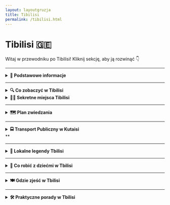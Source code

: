 ```yaml
---
layout: layoutgruzja
title: Tibilisi
permalink: /tibilisi.html
---
```


# Tibilisi 🇬🇪 

Witaj w przewodniku po Tibilisi! Kliknij sekcję, aby ją rozwinąć 👇


---

<details>
  <summary><strong>📌 Podstawowe informacje</strong></summary>

  <h3>🧭 KUTAISI – gruziński chill w pakiecie z historią</h3>

  <p>
    Kutaisi to nie jest metropolia z wieżowcami, w których gubisz GPS. To raczej miasto, które przywita cię jak stary znajomy – z kubkiem herbaty, winogronem i opowieścią o czasach, kiedy jeszcze nie było Google Maps, a ludzie pytali o drogę naprawdę (szok!). To miejsce, gdzie współczesność żyje w zgodzie z mitologią, a ulica z dziurą w asfalcie prowadzi do… UNESCO.
  </p>

  <p>
    To też prawdopodobnie jedyne miejsce na świecie, gdzie możesz zobaczyć świętą katedrę, zjeść khinkali za 10 zł, a potem iść do jaskini z nietoperzami – wszystko w jeden dzień. Kutaisi to taki miks: trochę wsi, trochę miasta, trochę bajki i trochę starej babci, która wie wszystko i częstuje cię czaczą. Jeśli szukasz czegoś autentycznego, nieprzefiltrowanego i z sercem – to tutaj.
  </p>
  

  <h4>✈️ Jak się dostać?</h4>
  <p>
    Lotnisko im. Dawida Budowniczego (KUT) obsługuje głównie tanie linie, więc jeśli złapiesz bilet za 100 zł, to gratulacje – masz przelot i jeszcze zostaje Ci na 40 pierogów z mięsem. Z lotniska do centrum jest ok. 20 km. Możesz:
  </p>
  <ul>
    <li>➡️ Wziąć <strong>autobus miejskim</strong> (ok. 2 GEL – czyli mniej niż napój gazowany w automacie)</li>
    <li>➡️ Złapać <strong>marszrutkę</strong> (czyli lokalny minibus – przeżycie samo w sobie, szczególnie jak kierowca słucha techno o 7 rano)</li>
    <li>➡️ <strong>Taxi</strong> – idealne dla zmęczonych, leniwych lub podróżujących z walizką większą niż życie. Ale uwaga: negocjuj cenę, najlepiej zanim ruszycie. Gruzini są mili, ale taxi to sport kontaktowy.</li>
  </ul>

  <h4>❤️ Dlaczego warto tu przyjechać?</h4>
  <ul>
    <li>Bo ludzie są tak gościnni, że po trzecim toaście za twoje zdrowie już nie wiesz, czy jesteś turystą, czy synem gospodarza.</li>
    <li>Bo jedzenie to nie żart – to rytuał. Chaczapuri, lobiani, khinkali… i wszystko z widokiem na góry lub rzekę.</li>
    <li>Bo jest tanio – tak tanio, że przez chwilę zastanowisz się, czy nie zostać tu na stałe i handlować nalewkami.</li>
    <li>Bo to idealna baza wypadowa – blisko masz jaskinie, wodospady, klasztory i więcej zieleni niż w niejednym parku narodowym.</li>
    <li>Bo Kutaisi nie udaje. Jest, jaki jest – i za to się go kocha.</li>
  </ul>

  <p><strong>Tip z serca:</strong> Jeśli w lokalnej knajpce ktoś zaprosi Cię na toast – nie odmawiaj. W Gruzji wino to nie tylko napój, to forma komunikacji, filozofia życia i, w sumie, jeden z podstawowych języków emocji.</p>
</details>


---

<details>
  <summary><strong>🔍 Co zobaczyć w Tibilisi</strong></summary>
<section>
 
  <p><strong>⛪ Katedra Świętej Trójcy (Sameba)</strong>  
  – Największa cerkiew w Gruzji i jedna z największych w całym prawosławnym świecie. Gigantyczna, błyszcząca i widoczna z każdego wzgórza. Miejsce modlitwy, zdjęć i „wow, ale duża!”.</p>

  <p><strong>🌉 Most Pokoju</strong>  
  – Szklany most w futurystycznym stylu, który wygląda jak ogromny, przezroczysty robal. Łączy stare z nowym i idealnie nadaje się na zdjęcie z zachodem słońca w tle.</p>

  <p><strong>🏰 Twierdza Narikala</strong>  
  – Starówka z widokiem! Wdrap się (albo wjedź kolejką linową) i podziwiaj panoramę miasta. Sama twierdza to ruiny, ale jakie klimatyczne. Uwaga: śliskie kamienie i brak barierek – adrenalina gratis.</p>

  <p><strong>🛁 Abanotubani – dzielnica łaźni</strong>  
  – Tu wszystko pachnie siarką, ale tak ma być! Tradycyjne gruzińskie łaźnie są rajem dla fanów pary, masażu i zanurzenia się w cieple. Można wziąć pokój prywatny albo poimprezować z lokalnymi dziadkami.</p>

  <p><strong>🤖 Rike Park + futurystyczna sala koncertowa</strong>  
  – Park z widokiem na rzekę i przedziwnym budynkiem, który wygląda jak wydech sportowego auta. Często zamknięte, ale wygląda efektownie nawet z zewnątrz.</p>

  <p><strong>🧱 Ulica Shardeni i okolice</strong>  
  – Hipstersko, turystycznie, ale pięknie. Kolorowe bary, galerie sztuki, kawiarnie z winem, co gra na emocjach i portfelu. Idealne miejsce na spacer bez celu.</p>

  <p><strong>🕍 Meczet i kościół ramię w ramię</strong>  
  – Tbilisi to miasto tolerancji – w jednej dzielnicy znajdziesz meczet, cerkiew, synagogę i katolicki kościół. Przykład prawdziwej sąsiedzkiej zgody.</p>

  <p><strong>🧗 Matka Gruzja (Kartlis Deda)</strong>  
  – Monumentalna kobieta z mieczem i winem. Symbol Gruzji: waleczna, ale gościnna. Położona wysoko, więc wymaga wspinaczki (albo kolejki linowej z Rike).</p>

  <p><strong>🎭 Teatr Rezo Gabriadze i Zegarowa Wieża</strong>  
  – Magiczna, krzywa wieża jak z bajki o Pinokiu. Co godzinę pojawia się aniołek. Plus: teatr lalkowy dla dorosłych – cudowny i trochę dziwaczny.</p>

  <p><strong>🌇 Mtatsminda – wzgórze z lunaparkiem</strong>  
  – Dojedziesz zabytkową kolejką. Na górze: młyńskie koło, karuzele, fast food i najlepszy widok na miasto. Raj dla dzieci i fotografów z dronem.</p>

</section>


 
</details>



<details>
    <summary><strong>🕵️‍♂️ Sekretne miejsca Tibilisi</strong></summary>

<details>
  <summary><strong>🔮 Ukryta kawiarnia w zegarowej wieży Rezo Gabriadze</strong></summary>
  <p>
  – Z tyłu bajkowej wieży mieści się maleńka kawiarnia, która wygląda jak nora czarodzieja. Serwują kawę, wino i inspirację – trudno trafić, ale warto!</p>
</details>

<details>
  <summary><strong>🌊 Wodospad w centrum miasta</strong></summary>
 <p>
  – Tak, w samym sercu Tbilisi – w Ogrodzie Botanicznym lub przy łaźniach siarkowych – znajdziesz prawdziwy wodospad. Można się schłodzić lub zrobić zdjęcie jak z Bali, ale bez filtrów.</p>
</details>

 <details>
    <summary><strong>🌿 Ukryte łaźnie siarkowe pod mostem</strong></summary>
    <p>Wszyscy idą do głównej Abanotubani, a Ty skręć pod most i znajdź niewielkie, lokalne łaźnie, gdzie nie ma turystów ani cenników po angielsku. Prawdziwe gruzińskie doświadczenie!</p>
  </details>

  <details>
    <summary><strong>🎨 Podwórka z mozaikami przy Betlemi Street</strong></summary>
    <p>Spacerując w stronę kościoła Betlemi, zerkaj za bramki – znajdziesz podwórka z kolorowymi mozaikami i niesamowitymi schodami, które wyglądają jak mural na żywo.</p>
  </details>

  <details>
    <summary><strong>🍷 Winiarnia w piwnicy bez szyldu</strong></summary>
    <p>Na ulicy Galaktion Tabidze znajduje się nieoznakowana piwnica z domowym winem. Wejdź przez ciężkie drzwi z metalowym dzwonkiem. Jeśli masz szczęście – zostaniesz na toast z właścicielem.</p>
  </details>

  <details>
    <summary><strong>🧿 Ściana z czarną magią</strong></summary>
    <p>Za Rezo Gabriadze Theatre, na tyłach kawiarni, znajdziesz ścianę z tajemniczymi napisami i symbolami. Legenda mówi, że powstała po zjeździe gruzińskich poetów-okultystów w latach 70.</p>
  </details>

  <details>
    <summary><strong>🐾 Koci zaułek w Sololaki</strong></summary>
    <p>W dzielnicy Sololaki, przy ukrytej uliczce Ietim-Gurji, mieszka kilkadziesiąt kotów – dokarmianych przez sąsiadów, fotografowanych przez wtajemniczonych. Kocia enklawa ciszy.</p>
  </details>

<details>
    <summary><strong>🚪 Dziwne drzwi z magicznym widokiem (ul. Betlemi</strong></summary>
  
 <p> Wchodząc na punkt widokowy obok kościoła Betlemi, znajdziesz tajemnicze, stare drzwi, które prowadzą donikąd. Ale obok nich: najpiękniejszy widok na stare miasto.</p>
</details>

<details>
    <summary><strong>🎨 Muralowe podwórka na Avlabari</strong></summary>
   
  <p>Blokowiska? Tak, ale z duszą. Tutejsze podwórka ozdobione są gigantycznymi muralami i graffiti – street art w gruzińskim wydaniu. Można się zgubić i zakochać.</p>
</details>

<details>
    <summary><strong>🍷 Miniwinnice w podziemiach</strong></summary>
   
  <p>Niektóre restauracje mają miniaturowe piwniczki z własnym winem – nie zawsze są oznaczone, więc trzeba zapytać kelnera. Czasem dostaniesz kieliszek „od babci z Kachetii”.</p>
</details>

<details>
    <summary><strong>🦉 Dom z sową</strong></summary>
    
  <p>Przy jednej z bocznych ulic znajdziesz dom z dziwną, ceramiczną sową nad drzwiami. Nikt nie wie po co, ale każdy robi zdjęcie. Takie tylko w Tbilisi.</p>
</details>

<details>
    <summary><strong>🕯️ Kapliczka w skale za twierdzą Narikala</strong></summary>
  
  <p>Jeśli zejdziesz z murów po cichym, kamiennym szlaku – trafisz do ukrytej kapliczki z ikonami. Miejsce na chwilę ciszy, zapalenie świeczki… albo zrobienie klimatycznej foty.</p>
</details>


</details>
</details>
      
---

<details>
  <summary><strong>🗺️ Plan zwiedzania</strong></summary>

<details>
  <summary><strong>🗓 Dzień 1 – Pierwsze koty za płoty (i pierwszy chaczapuri na talerzu)</strong></summary>

  <h3>🔹 Start: Plac Centralny i Fontanna Kolchidy</h3>
  <p>
    Zacznijmy tam, gdzie wszyscy zaczynają... nawet jeśli nie mają pojęcia, dokąd iść dalej. Fontanna Kolchidy to taki kutaiski odpowiednik Times Square, tylko zamiast neonów mamy złote (no, prawie) konie, barana i inne cuda, które wyglądają jakby zleciały z nieba – a może z mitologii. Zrób sobie selfie, udawaj, że znasz się na sztuce, i kieruj się dalej.
  </p>

  <h3>🔹 Biały Most (który jest biały, ale nie do końca)</h3>
  <p>
    Most jak most – można przejść, można się zatrzymać i popatrzeć na rzekę Rioni, która płynie tu od tysięcy lat i nadal się nie znudziła. Uwaga: nie patrz w dół, jeśli masz lęk wysokości, i nie patrz za długo w górę, bo zignorujesz piękne murale obok. Po prawej – kawiarnie, po lewej – nic nie ma. A w środku – Ty, zachwycony swoim życiem.
  </p>

  <h3>🔹 Katedra Bagrati – czyli świętość z widokiem</h3>
  <p>
    Pora na trochę podniosłej atmosfery. Katedra Bagrati stoi sobie dumnie na wzgórzu, jakby chciała powiedzieć: „Patrzcie, jeszcze tu jestem!”. Widok z góry? Sztos. Historia? Tysiącletnia. Remont? Wieczny. Ale mimo wszystko warto – nie tylko dla selfie, ale też dla chwili refleksji, czy może jednak chcesz zostać mnichem z widokiem.
  </p>

  <h3>🔹 Obiadek czas start – Restauracja <em>Palaty</em> albo <em>Baraka</em></h3>
  <p>
    Chinkali, chaczapuri, lobiani – i to wszystko z widokiem na ulicę, którą co chwilę przejeżdża marszrutka trąbiąca jakby ogłaszała koniec świata. Ale to nie szkodzi. Jedzenie? Boskie. Obsługa? Miła, ale nie nachalna. A ceny? Zaskakująco ludzkie. Po takim posiłku będziesz gotów na dalsze eksploracje lub krótką drzemkę (która czasem zmienia się w długą).
  </p>

  <h3>🔹 Murale i sekretne przejścia przy ul. Tsereteli</h3>
  <p>
    Tu wchodzimy w klimaty street-artowo-detektywistyczne. Murale Kutaisi to nie tylko babcia z wielkim spojrzeniem i mural z samowarem – to całe mini-muzeum na świeżym powietrzu. Zajrzyj w bramy, podejdź do starych kamienic, powąchaj trochę historii (i kotów), i zobacz, co kryje się za niepozornymi drzwiami. Hint: czasem to kawiarnia, czasem warsztat, czasem... pustka.
  </p>

  <h3>🔹 Wieczór: Kawa w jednej z ukrytych kawiarni</h3>
  <p>
    Dzień kończymy w stylu bohemy – kawa, deser i koniecznie stolik z widokiem na nic konkretnego. Może to być <strong>Museum Cafe</strong> albo jakaś bezimienna kawiarnia, o której wiedzą tylko miejscowi i babcia, która tam codziennie szydełkuje. Zamów kawę, udawaj, że piszesz powieść i zakończ dzień z przekonaniem, że Kutaisi to całkiem niezłe miejsce do życia. Choćby przez trzy dni.
  </p>
</details>

  <details>
  <summary><strong>🗓 Dzień 2 – W góry, do jaskiń i lekko poza zasięg Wi-Fi</strong></summary>

  <h3>🔹 Start: Kanion Okatse – czyli natura robi pokaz</h3>
  <p>
    Zaczynamy z grubej rury. Kanion Okatse to taka naturalna wersja parku linowego, tylko zamiast linek masz mosty i ścieżki zawieszone nad przepaścią. Trochę adrenaliny, trochę potu, sporo „ooo” i „ło matko”. Uwaga: selfie z barierki tylko dla ludzi z dobrą równowagą i silnym Wi-Fi (bo zasięg tu to temat rzeka). Buty? Wygodne. Nastrój? Podziw plus zadyszka.
  </p>

  <h3>🔹 Prometeusz? Zobaczymy, co tam ukrywał – Jaskinie Prometeusza</h3>
  <p>
    Po kanionie czas na wnętrze ziemi. Jaskinie Prometeusza to nie tylko woda, stalaktyty i przewodnik, który mówi szybciej niż Google Translate – to też łódka! Tak, na końcu pływa się łódką w podziemnym klimacie jak z filmów przygodowych klasy B. Kolorowe światła? Są. Akustyka? Idealna do rozważań egzystencjalnych. Kask? Na szczęście nie trzeba.
  </p>

  <h3>🔹 Przerwa na lunch – Rustaveli Restaurant albo piknik z widokiem</h3>
  <p>
    Teraz czas coś zjeść. Jeśli wracasz do miasta – Rustaveli Restaurant. Jeśli zostałeś gdzieś w okolicach – polecamy lokalny market, trochę sera, chleb i pomidory większe niż Twoja dłoń. Zjeść to można gdziekolwiek, bo w Gruzji wszystko smakuje lepiej z widokiem i lekkim kurzem na spodniach.
  </p>

  <h3>🔹 Wieczór: Powrót do Kutaisi i relaks (czyt. wino i chinkali)</h3>
  <p>
    Dzień kończymy tradycyjnie: kieliszek wina, może dwa. Na stole coś lokalnego, rozmowy z przypadkowym Niemcem, który rzucił pracę w korporacji i teraz zbiera zioła w Swanetii. Kutaisi wie, jak zamykać dzień – bez pośpiechu, z humorem i lekko niechlujnym toastem: <em>gaumarjos!</em>
  </p>
</details>

  <details>
  <summary><strong>🗓 Dzień 3 – Ucieczka z miasta: tajemnicze monastyry i droga bez końca</strong></summary>

  <h3>🔹 Start: Śniadanie w Kutaisi – czyli „jeszcze jedną chaczapuri, proszę”</h3>
  <p>
    Zaczynamy dzień na miękko. Śniadanie gdzieś przy ulicy Rustaveli – kawa, ciasto z orzechami i świadomość, że znów zjadasz 1500 kalorii jeszcze przed 10:00. Ale nie szkodzi – dziś spalisz je wśród mnichów, lasów i kamieni, które mają więcej historii niż niejeden doktorat.
  </p>

  <h3>🔹 Monastyr Motsameta – mistycznie, zielono i prawie jak w „Władcy Pierścieni”</h3>
  <p>
    Rzut kamieniem od Kutaisi (ok. 15 minut taksówką lub marszrutką, jeśli lubisz adrenalinkę), a nagle jesteś w zupełnie innym świecie. Czerwony dach, klif, rzeka pod spodem i cisza taka, że słychać własne myśli (albo bzyczenie komara). Podobno jeśli przeczołgasz się pod ołtarzem, spełni się Twoje życzenie. Nie mówimy, że sprawdzaliśmy... ale tak, sprawdzaliśmy.
  </p>

  <h3>🔹 Monastyr Gelati – średniowieczna szkoła z marmurowym klimatem</h3>
  <p>
    Kolejny punkt programu to Gelati – wpisany na listę UNESCO, czyli tłumacząc na nasze: „to ważne, nawet jeśli nie wygląda jak Disneyland”. Założony przez króla Dawida Budowniczego (tak, serio tak się nazywał), to miejsce było kiedyś centrum wiedzy i nauki. Teraz to doskonała okazja, żeby pospacerować między murami i zadać sobie pytanie: czemu nie zostałem mnichem?
  </p>

  <h3>🔹 Przerwa obiadowa na łonie natury – czyli piknik jak z reklamy, ale bez agencji</h3>
  <p>
    W drodze powrotnej zatrzymaj się gdzieś przy drodze. Dosłownie. Lokalne sklepy oferują wszystko – chleb lawasz, ser, pomidory i słodkości, które przypominają plastelinę, ale smakują jak niebo. Zrób sobie piknik z widokiem na dolinę i pogadaj z jakimś pasterzem. On powie coś po gruzińsku, Ty się uśmiechniesz – i to wystarczy.
  </p>

  <h3>🔹 Tajemniczy most kolejowy – nostalgia, rdza i urok w pakiecie</h3>
  <p>
    W drodze powrotnej do miasta odwiedź opuszczony most kolejowy, gdzie kiedyś pociągi śmigały z takim rozmachem, że aż śruby drżały. Dziś – tylko Ty, trochę grafitti i aura tajemniczości. Idealne miejsce na zdjęcia, przemyślenia i pytanie „czemu ten most wciąż tu stoi?”. Odpowiedź: bo Gruzja to stan ducha, nie logiki.
  </p>

  <h3>🔹 Kolacja z powrotem w Kutaisi – powrót do cywilizacji (czyli chinkali)</h3>
  <p>
    Wieczorem wracamy na znane rejony – ulica Tsereteli, trochę świateł, trochę chaosu, trochę muzyki z głośnika, który ma więcej basu niż jakości. Siadasz w jednej z ukrytych knajpek, zamawiasz coś, co nie do końca rozumiesz – i to właśnie jest sedno podróżowania. A jak kelner przyniesie litrową butelkę domowego wina „gratis” – nie pytaj, po prostu pij.
  </p>

  <p><strong>Tip z serca:</strong> Nie bój się skręcać w boczne ścieżki. Czasem najlepsze miejsca nie mają tabliczek. Ani zasięgu. Ani toalety. Ale mają duszę.</p>
</details>

<details>
  <summary><strong>🗓 Dzień 4 – Dinozaury, szkło i górskie westchnienia</strong></summary>

  <h3>🦕 Park Sataplia</h3>
  <p>
    Gdzie indziej możesz postawić stopę tam, gdzie miliony lat temu stąpał dinozaur? Park Sataplia to miks jaskiniowej tajemnicy, prehistorycznych śladów i przeszklonego tarasu widokowego, na którym nogi drżą nie tylko z wrażenia. W cenie biletu: ślady dino, jaskinia z dyskotekowym oświetleniem i panorama, która odbiera mowę nawet najbardziej wygadanemu turyście.
  </p>

  <h3>🥾 Spacer po rezerwacie Sataplia</h3>
  <p>
    Po zejściu z tarasu warto się nie spieszyć. Rezerwat otaczający park to gęsty las z pachnącymi drzewami, śpiewem ptaków i trasami spacerowymi, które są tak spokojne, że aż podejrzane. Co jakiś czas trafiasz na tabliczkę informacyjną, z której dowiadujesz się, że ten mech jest starszy niż Twoja babcia.
  </p>

  <h3>🍽️ Lunch w lokalnej restauracji w pobliżu Sataplii</h3>
  <p>
    Gdzieś po drodze – czasem przy głównej, czasem za płotem – znajdziesz knajpkę, gdzie serwują chaczapuri większe niż Twoja głowa i lemoniadę tak naturalną, że sokowirówka powinna dostać za nią Oscara. Miejsce zależy od tego, gdzie zboczysz – ale zasada prosta: im bardziej niepozorne, tym smaczniejsze.
  </p>

  <h3>🏛️ Niko Berdzenishvili Kutaisi State Historical Museum</h3>
  <p>
    Wracając do miasta, zajrzyj do muzeum, w którym zgromadzono więcej artefaktów niż w piwnicy Twojej babci. Starożytne monety, ceramika, ubrania, a nawet ikony, które pamiętają jeszcze czasy, gdy selfie robiło się dłutem na kamieniu. Idealne miejsce, żeby odpocząć w klimatyzacji i udawać, że znasz się na historii.
  </p>

  <h3>🍦 Chwila relaksu w parku przy fontannie Kolchidy</h3>
  <p>
    Po takiej dawce wiedzy – należna nagroda. Weź lody (albo lokalne ciastko z nazwą, której nie umiesz wymówić) i usiądź przy fontannie Kolchidy. Złote posągi błyszczą jak biżuteria w tureckim serialu, a dzieci ganiają się między ławkami, jakby grawitacja była tylko sugestią. To miejsce ma klimat małego kurortu – tylko bez tłumów.
  </p>

  <p><strong>Tip z serca:</strong> Weź wygodne buty, zapas wody i trochę gotówki – w okolicach Sataplii kartą zapłacisz co najwyżej za dobre intencje.</p>
</details>


 <details>
  <summary><strong>🗓 Dzień 5 – Plusk, chlup, och i ach: wodna strona Kutaisi</strong></summary>

  <h3>🔹 Start: kawa z widokiem na Rioni</h3>
  <p>
    Zaczynamy leniwie – kawa z widokiem na rzekę Rioni. To ta, która dzieli Kutaisi na dwie części i próbuje udawać Sekwanę, tylko z mniejszą ilością mostów i większą ilością prania suszącego się na balkonie. Idealne tło do porannego „nicnierobienia”.
  </p>

  <h3>🔹 Wypad nad jezioro Lajlashi – czyli gruzińskie Malediwy (z mniejszą ilością kokosów)</h3>
  <p>
    Lajlashi to perła ukryta w górach Raczy, oddalona od Kutaisi o jakieś 2–2,5 godziny jazdy autem (więc najlepiej wypożyczyć furę albo złapać kierowcę z chęcią przygody). Co w tym jeziorze takiego szczególnego? Turkusowa woda, mini-wyspy i klimat „rajskiego końca świata”, który wynagradza każdą minutę drogi. Miejscowi kąpią się tu, grillują i zapraszają do stołu ludzi, których znają od 3 minut. Czyli Ciebie.
  </p>

  <h3>🔹 Alternatywa bliżej: wodospady Kinchkha i okoliczne kąpieliska</h3>
  <p>
    Jeśli nie chcesz się bujać tak daleko, to kierunek: wodospad Kinchkha. Około godzina drogi, a widoki – jak z reklamy dezodorantu „dla mężczyzn aktywnych”. Woda spada z 70 metrów, otacza Cię las, śpiewają ptaki i komary próbują dołączyć do obiadu. Plus bonus – naturalne zbiorniki wodne, w których możesz się wykąpać (zimno? Pewnie. Ale jakże instagramowo).
  </p>

  <h3>🔹 Obiad po drodze – chinkali na świeżym powietrzu</h3>
  <p>
    Po takich atrakcjach czas na nagrodę. Znajdziesz lokalne knajpki przy drodze – takie z plastikowymi stołami i babcią w kuchni. To te najlepsze. Zamawiasz chinkali, grillowaną rybę (jeśli mają) i wodę… znaczy wino. I nie, nie pytaj, co to za ryba. Po prostu jedz.
  </p>

  <h3>🔹 Powrót przez zachód słońca – obowiązkowo!</h3>
  <p>
    Nieważne, czy wracasz z jeziora czy spod wodospadu – złap zachód słońca nad Rioni. Niebo robi się tu różowo-fioletowe jak waty cukrowe na festynie, a miasto na chwilę wygląda jak z bajki. Idealne na zakończenie dnia, zanim znów wpadniesz w objęcia gruzińskiej kuchni i nieplanowanej supry.
  </p>

  <p><strong>Tip z serca:</strong> Weź klapki, ręcznik i luz. Dzień nad wodą nie wymaga perfekcji – tylko odrobiny słońca i odwagi do kąpieli w czymś, co przypomina topniejący lodowiec.</p>
</details>



</details>

---

<details>
  <summary><strong>🚍 Transport Publiczny w Kutaisi</strong></summary>

  <p>
    Kutaisi, chociaż nie jest największym miastem Gruzji, ma całkiem dobrze zorganizowany system transportu publicznego, który ułatwia poruszanie się po nim, a jednocześnie pozwala poczuć się jak prawdziwy lokalny mieszkaniec. Choć nie znajdziesz tu metra ani długich tramwajowych tras, to miasto skutecznie poradziło sobie z innymi środkami transportu.
  </p>

  <h4>🚌 Autobusy</h4>
  <p>
    Autobusy to najpopularniejszy sposób poruszania się po Kutaisi. Kursują regularnie, obejmując większą część miasta i okolice. Bilety są bardzo tanie, więc nie musisz się martwić o wysokie koszty transportu. Można je kupić u kierowcy, a ceny są uzależnione od odległości, ale raczej niewielkie – za przejazd zapłacisz dosłownie kilka gruzińskich lari. Autobusy w Kutaisi mają swoje przystanki w kluczowych punktach miasta, a ich trasy obejmują także najważniejsze atrakcje turystyczne.
  </p>

  <h4>🚖 Taksówki</h4>
  <p>
    Taksówki w Kutaisi są dostępne prawie na każdym rogu, szczególnie w centrum miasta. To wygodna opcja, jeśli nie chcesz czekać na autobus lub masz do pokonania większą odległość. Warto jednak pamiętać, że ceny nie są regulowane, więc warto przed wyruszeniem uzgodnić z kierowcą cenę przejazdu lub po prostu zapytać o koszt, aby uniknąć nieprzyjemnych niespodzianek. Jeśli zdecydujesz się na taksówkę, pamiętaj, żeby zawsze korzystać z oficjalnych, zaufanych firm taksówkarskich, bo w Kutaisi nie brakuje też nieco mniej profesjonalnych kierowców.
  </p>

  <h4>🚲 Rowery i Skutery</h4>
  <p>
    Jeśli lubisz aktywność fizyczną, Kutaisi oferuje również opcję wynajmu rowerów i skuterów elektrycznych. Jest to świetna opcja, jeśli chcesz szybko przejechać po mieście, a do tego cieszyć się widokami i wziąć głęboki oddech świeżego powietrza. Wiele kawiarni i atrakcji w Kutaisi oferuje wynajem tych pojazdów, więc bez problemu znajdziesz punkt, gdzie możesz je wypożyczyć na godziny lub dni. To dobry sposób na poczucie się jak prawdziwy turysta na dwóch kółkach.
  </p>

  <h4>🛵 Minibusy (Marszrutki)</h4>
  <p>
    Marszrutki to małe, minibusy kursujące na stałych trasach, które są popularne w Gruzji. W Kutaisi działają one zarówno w obrębie samego miasta, jak i na trasach międzymiastowych. Marszrutki są szybkie i wygodne, ale warto być przygotowanym na większą ilość pasażerów w godzinach szczytu. Ceny są bardzo przystępne i wynoszą zwykle mniej niż za taksówkę, a podróż jest dość szybka. Minibusy są doskonałym rozwiązaniem, jeśli chcesz wybrać się do mniej popularnych miejsc w Kutaisi lub na obrzeżach miasta.
  </p>

  <h4>🚗 Wynajem Samochodu</h4>
  <p>
    Jeśli chcesz w pełni poczuć się jak władca drogi, wynajem samochodu to opcja, którą warto rozważyć. W Kutaisi działa wiele firm wynajmujących pojazdy, a ceny są bardzo przystępne w porównaniu do zachodnich standardów. Dzięki wynajętemu samochodowi możesz bez problemu zwiedzić okolice Kutaisi, w tym górzyste regiony i piękne krajobrazy. Ważne jest jednak, żeby pamiętać o specyfice gruzińskiego ruchu drogowego, który może różnić się od tego, do czego jesteś przyzwyczajony.
  </p>

</details>**

---

<details>
  <summary><strong>🦄 Lokalne legendy Tbilisi</strong></summary>

  <p><strong>🔥 Legenda o gorącym źródle i założeniu miasta</strong><br>
  Dawno, dawno temu (czyli ok. V wieku), król Wachtang Gorgasali polował sobie na bażanta. Strzelił, ptak spadł… prosto do gorącego źródła! Królowi tak się spodobało ciepło i para, że postanowił założyć miasto – i nazwał je Tbilisi, od „tbili” czyli „ciepły”. Gdyby nie ten bażant, kto wie – może dziś byłaby tu tylko sauna i winnica?</p>

  <p><strong>🦅 Wieża króla i porwana miłość</strong><br>
  Na szczycie wzgórza stała niegdyś wieża, gdzie król przetrzymywał swoją córkę, zakochaną w biednym chłopaku z Doliny. Ona pisała wiersze, on grał na duduku, ale miłość była zakazana. Legenda głosi, że duch dziewczyny nadal spaceruje w okolicach twierdzy Narikala – czasem słychać szepty i muzykę o świcie.</p>

  <p><strong>👣 Kamienne schody grzechu</strong><br>
  W okolicach Abanotubani (dzielnicy łaźni) podobno znajdują się schody, po których w nocy nie wolno schodzić, jeśli masz złe intencje. Według mieszkańców, grzesznicy potykają się tam „sami z siebie”, a uczciwi turyści schodzą bez problemu. Sprawdź, ale nie kłam!</p>

  <p><strong>🧙‍♂️ Stary szeptuch i mur niespełnionych życzeń</strong><br>
  Obok jednej z cerkwi, podobno wisi mur, do którego dawniej przychodzili zakochani. Jeśli szepty ich życzeń się pokrywały – z muru odpadała cegła. Kiedyś był tam też szeptuch – starzec, który „czytał” z echa. Dziś cegieł już mniej, ale echo zostało…</p>

  <p><strong>🪞 Lustro z ulicy Rustaveli</strong><br>
  W jednej z bram na alei Rustaveli podobno wisiało kiedyś zaklęte lustro – kto w nie spojrzał i pomyślał życzenie, miał dostać odpowiedź… ale tylko jeśli był trzeźwy. Lustro zniknęło – ale lokalni twierdzą, że „czasem wraca na chwilę”.</p>
</details>

---

<details>
 <summary><strong>🎈 Co robić z dziećmi w Tbilisi</strong></summary>
  
  <p>Gruzińska stolica może nie brzmi jak raj dla najmłodszych, ale... pozory mylą! Tbilisi ma mnóstwo miejsc, które zachwycą dzieci i pozwolą dorosłym odpocząć z kawą (lub winem) w ręku.</p>

  <ul>
    <li><strong>🦁 Ogród Zoologiczny (Tbilisi Zoo)</strong><br>
    Odnowiony po powodzi, niewielki, ale przyjemny – idealny na spokojne popołudnie. Obok znajduje się park z fontannami i strefa gastronomiczna.</li>

    <li><strong>🎡 Mtatsminda Park</strong><br>
    Park rozrywki na szczycie wzgórza – z diabelskim młynem, zjeżdżalniami, karuzelami i zapierającym dech w piersiach widokiem na całe miasto. Można dojechać <em>funikularem</em> – samo to już frajda!</li>

    <li><strong>🚂 Tbilisi Railway Museum</strong><br>
    Dla dzieciaków z obsesją na punkcie pociągów – stare lokomotywy, które można dotknąć, obfotografować i... powspinać się (mimo że niby nie wolno).</li>

    <li><strong>🚠 Kolejka linowa do twierdzy Narikala</strong><br>
    Podniebna podróż nad dachami Starego Miasta – krótka, tania i bardzo efektowna. Widok + zjazd z góry = dziecięce „WOW”.</li>

    <li><strong>🌿 Tbilisi Botanical Garden</strong><br>
    Ogromny ogród z wodospadem, mostami, trasami spacerowymi i miejscem na piknik. Idealny na relaksujący dzień w zieleni.</li>

    <li><strong>🧃 Karcze i place zabaw</strong><br>
    Tbilisi jest pełne małych skwerków i osiedlowych placów zabaw. Weź sok winogronowy (dla dziecka) i gruzińską lemoniadę (dla siebie) i odpocznij, patrząc jak dzieci ganiają za gołębiami.</li>
  </ul>

  <p><strong>Praktyczna rada:</strong> weź ze sobą chusteczki i cierpliwość – toalety publiczne bywają przygodą. Ale uśmiech gruzińskich babć wynagrodzi wszystko!</p>
</details>


---

<details>
 <summary><strong>🍽️ Gdzie zjeść w Tbilisi</strong></summary>
  
  <p>Tbilisi to kulinarna petarda – nawet najprostsza piekarnia serwuje dania, które rozkochają Cię w Gruzji. Tylko uwaga: tu się nie je, tu się ucztuje!</p>

  <ul>
    <li><strong>🥟 Pasanauri</strong><br>
    Miejsce na chinkali – gruzińskie pierogi wielkości pięści. Jedz rękami, zasysaj rosół i nie przejmuj się, że poleje się po brodzie – tak ma być!</li>

    <li><strong>🍕 Machakhela & Samikitno</strong><br>
    Dwa klasyczne lokale z tanim, domowym jedzeniem. Sery, chaczapuri, sałatki – raj za grosze. A do tego widok na Plac Wolności lub Stare Miasto.</li>

    <li><strong>🍳 Klike's Khinkali</strong><br>
    Małe, niepozorne miejsce, które robi najlepsze mini chinkali w mieście. Zajadają się nimi studenci i turyści z TikToka – i dobrze wiedzą, co robią.</li>

    <li><strong>🧀 Sofia Melnikova’s Fantastic Douqan</strong><br>
    Ukryty ogródek pod drzewami z fantastycznym jedzeniem fusion – tradycja z twistem. I ten klimat – jak z bajki.</li>

    <li><strong>🍷 Wine Factory N1</strong><br>
    Industrialna przestrzeń z winem z kvevri, rzemieślniczym piwem i food courtowym klimatem. Idealne na wieczór z przyjaciółmi i lokalną muzyką.</li>

    <li><strong>🥖 Piekarnie z ulicy</strong><br>
    Spróbuj gorącego puri prosto z pieca! W każdej dzielnicy znajdziesz babcię z chlebem, który smakuje jak dzieciństwo (tylko gruzińskie).</li>
  </ul>

  <p><strong>Protip:</strong> W Gruzji obowiązkowo zamów winogronową lemoniadę, <em>lobio</em> w glinianym garnku i nie bój się spytać o „coś lokalnego” – kelnerzy się rozpromienią i przyniosą coś, czego nawet Google nie zna.</p>
</details>


---

<details>
 <summary><strong>🛠️ Praktyczne porady w Tbilisi</strong></summary>

  <ul>
    <li><strong>💸 Płatności:</strong> Gruzja to kraj gotówki. Karta działa, ale w małych knajpkach i marszrutkach płacisz tylko lari. Bankomaty są wszędzie – najlepiej wybierać Bank of Georgia lub TBC Bank.</li>

    <li><strong>🚕 Taksówki:</strong> Zapomnij o łapaniu z ulicy. Ściągnij <em>Bolt</em> lub <em>Yandex Go</em> – tanio, szybko i bez negocjacji w stylu „skąd jesteś, to zapłacisz więcej”.</li>

    <li><strong>🥖 Jedzenie na ulicy:</strong> Spróbuj piekarni z puri, lokalnych warzywniaków i ulicznych lemoniad. Tanie i pyszne – idealne na szybki głód.</li>

    <li><strong>💬 Język:</strong> Gruziński to czarna magia. Ale spokojnie – młodzi mówią po angielsku, a starsi dogadają się na migi (lub rosyjski). Warto znać parę słówek:
      <ul>
        <li><em>Gmadlobt</em> – dziękuję</li>
        <li><em>Gamardżoba</em> – dzień dobry</li>
        <li><em>Ar minda</em> – nie chcę</li>
        <li><em>Dzalian gemrielia!</em> – bardzo smaczne!</li>
      </ul>
    </li>

    <li><strong>💁 Napiwki:</strong> Nie są obowiązkowe, ale mile widziane – zostaw 10% w restauracji. Czasem doliczone są do rachunku.</li>

    <li><strong>🥵 Pogoda:</strong> Latem gorąco jak w piekarniku. Klimatyzacja to luksus, nie standard. Zimą śniegu raczej brak, ale wieje lodowaty wiatr od Kaukazu.</li>

    <li><strong>🧻 Papier do WC:</strong> Nie wrzucamy do muszli! Kosz obok toalety – to lokalny standard.</li>

    <li><strong>🥴 Alkohol:</strong> Wino i czacza leją się strumieniami. Ale czacza to nie żart – kieliszek działa jak teleport. Uważaj przy toastach!</li>

    <li><strong>📱 Internet:</strong> Szybki i tani. Karta SIM? Kup w Magti lub Geocell – za kilka lari masz pakiet jak marzenie.</li>
  </ul>

  <p><strong>Podsumowując:</strong> Tbilisi to miks chaosu, gościnności i fantastycznego jedzenia. Przygotuj się na spacery, zdziwienia i lokalne absurdy – będzie pięknie!</p>
</details>

